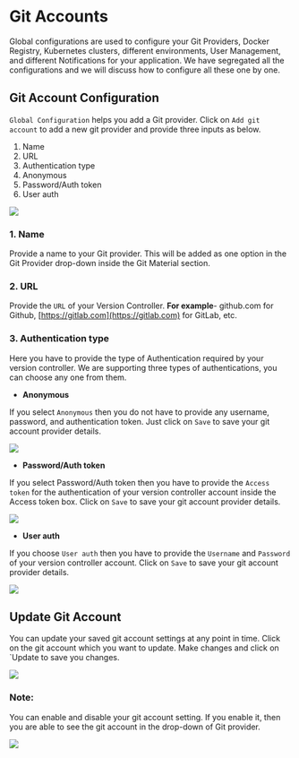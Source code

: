 # Git Accounts

Global configurations are used to configure your Git Providers, Docker Registry, Kubernetes clusters, different environments, User Management, and different Notifications for your application. We have segregated all the configurations and we will discuss how to configure all these one by one.

## Git Account Configuration

`Global Configuration` helps you add a Git provider. Click on `Add git account` to add a new git provider and provide three inputs as below.

1. Name
2. URL
3. Authentication type
4. Anonymous
5. Password/Auth token
6. User auth

![](../../.gitbook/assets/gc-add-gitaccount%20%285%29.png)

### 1. Name

Provide a name to your Git provider. This will be added as one option in the Git Provider drop-down inside the Git Material section.

### 2. URL

Provide the `URL` of your Version Controller. **For example**- github.com for Github, [https://gitlab.com](https://gitlab.com) for GitLab, etc.

### 3. Authentication type

Here you have to provide the type of Authentication required by your version controller. We are supporting three types of authentications, you can choose any one from them.

* **Anonymous**

If you select `Anonymous` then you do not have to provide any username, password, and authentication token. Just click on `Save` to save your git account provider details.

![](../../.gitbook/assets/gc-git-account-configure%20%284%29.png)

* **Password/Auth token**

If you select Password/Auth token then you have to provide the `Access token` for the authentication of your version controller account inside the Access token box. Click on `Save` to save your git account provider details.

![](../../.gitbook/assets/gc-git-account-configure-password%20%286%29.png)

* **User auth**

If you choose `User auth` then you have to provide the `Username` and `Password` of your version controller account. Click on `Save` to save your git account provider details.

![](../../.gitbook/assets/gc-git-account-configure-user-auth%20%284%29%20%283%29.png)

## Update Git Account

You can update your saved git account settings at any point in time. Click on the git account which you want to update. Make changes and click on \`Update to save you changes.

![](../../.gitbook/assets/git_account_gc5%20%284%29%20%283%29.png)

### Note:

You can enable and disable your git account setting. If you enable it, then you are able to see the git account in the drop-down of Git provider.

![](../../.gitbook/assets/gc-added-git-accounts%20%282%29.png)

